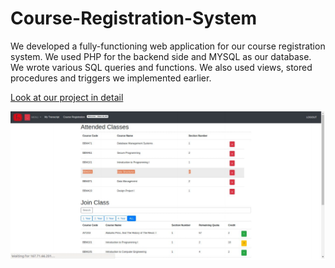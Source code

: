 # Course-Registration-System

We developed a fully-functioning web application for our course registration system. We used PHP for the backend side and MYSQL as our database. We wrote various SQL queries and functions. We also used views, stored procedures and triggers we implemented earlier.

[Look at our project in detail](https://github.com/HaaaToka/Course-Registration-System/blob/master/phase4/report/report.pdf)


![joinClass](https://github.com/HaaaToka/Course-Registration-System/blob/master/joinClass.png)
